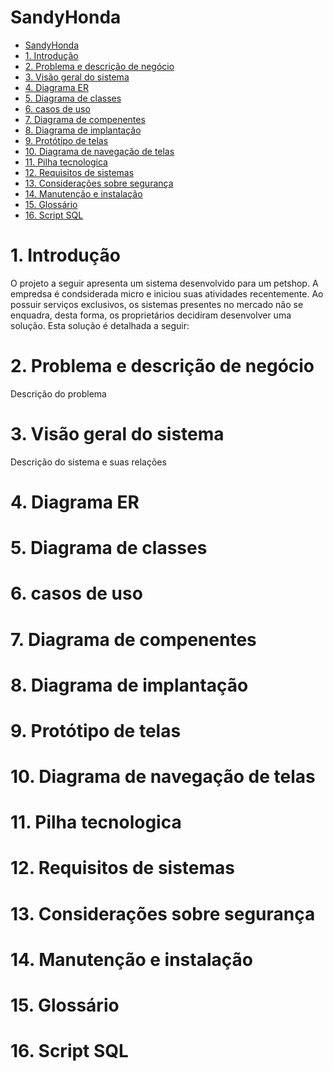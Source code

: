 # SandyHonda

- [SandyHonda](#sandyhonda)
- [1. Introdução](#1-introdução)
- [2. Problema e descrição de negócio](#2-problema-e-descrição-de-negócio)
- [3. Visão geral do sistema](#3-visão-geral-do-sistema)
- [4. Diagrama ER](#4-diagrama-er)
- [5. Diagrama de classes](#5-diagrama-de-classes)
- [6. casos de uso](#6-casos-de-uso)
- [7. Diagrama de compenentes](#7-diagrama-de-compenentes)
- [8. Diagrama de implantação](#8-diagrama-de-implantação)
- [9. Protótipo de telas](#9-protótipo-de-telas)
- [10. Diagrama de navegação de telas](#10-diagrama-de-navegação-de-telas)
- [11. Pilha tecnologica](#11-pilha-tecnologica)
- [12. Requisitos de sistemas](#12-requisitos-de-sistemas)
- [13. Considerações sobre segurança](#13-considerações-sobre-segurança)
- [14. Manutenção e instalação](#14-manutenção-e-instalação)
- [15. Glossário](#15-glossário)
- [16. Script SQL](#16-script-sql)



# 1. Introdução

O projeto a seguir apresenta um sistema desenvolvido para um petshop. A empredsa é condsiderada micro e iniciou suas atividades recentemente. Ao possuir serviços exclusivos, os sistemas presentes no mercado não se enquadra, desta forma, os proprietários decidiram desenvolver uma solução. Esta solução é detalhada a seguir:

# 2. Problema e descrição de negócio

Descrição do problema

# 3. Visão geral do sistema

Descrição do sistema e suas relações 

# 4. Diagrama ER

# 5. Diagrama de classes

# 6. casos de uso 

# 7. Diagrama de compenentes

# 8. Diagrama de implantação

# 9. Protótipo de telas

# 10. Diagrama de navegação de telas

# 11. Pilha tecnologica 

# 12. Requisitos de sistemas 

# 13. Considerações sobre segurança

# 14. Manutenção e instalação

# 15. Glossário

# 16. Script SQL


